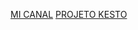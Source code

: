 [MI CANAL](https://github.com/mariopereiramos/smx2/blob/main/mi%20historia%20de%20mi%20canal.md)
[PROJETO KESTO](https://github.com/mariopereiramos/smx2/blob/main/projeto%20kesto.md)
